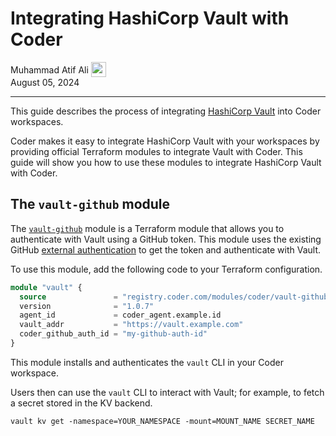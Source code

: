 # Integrating HashiCorp Vault with Coder

<div>
  <a href="https://github.com/matifali" style="text-decoration: none; color: inherit;">
    <span style="vertical-align:middle;">Muhammad Atif Ali</span>
    <img src="https://github.com/matifali.png" alt="matifali" width="24px" height="24px" style="vertical-align:middle; margin: 0px;"/>

  </a>
</div>
August 05, 2024

---

This guide describes the process of integrating [HashiCorp Vault](https://www.vaultproject.io/) into Coder workspaces.

Coder makes it easy to integrate HashiCorp Vault with your workspaces by
providing official Terraform modules to integrate Vault with Coder. This guide
will show you how to use these modules to integrate HashiCorp Vault with Coder.

## The `vault-github` module

The [`vault-github`](https://registry.coder.com/modules/coder/vault-github) module is a Terraform module that allows you to
authenticate with Vault using a GitHub token. This module uses the existing
GitHub [external authentication](../external-auth.md) to get the token and authenticate with Vault.

To use this module, add the following code to your Terraform configuration.

```tf
module "vault" {
  source               = "registry.coder.com/modules/coder/vault-github/coder"
  version              = "1.0.7"
  agent_id             = coder_agent.example.id
  vault_addr           = "https://vault.example.com"
  coder_github_auth_id = "my-github-auth-id"
}
```

This module installs and authenticates the `vault` CLI in your Coder workspace.

Users then can use the `vault` CLI to interact with Vault; for example, to fetch
a secret stored in the KV backend.

```shell
vault kv get -namespace=YOUR_NAMESPACE -mount=MOUNT_NAME SECRET_NAME
```
